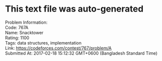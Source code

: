 # This text file was auto-generated  
  
Problem Information:  
Code: 767A  
Name: Snacktower  
Rating: 1100  
Tags: data structures, implementation  
Link: https://codeforces.com/contest/767/problem/A  
Submitted At: 2017-02-18 15:12:32 GMT+0600 (Bangladesh Standard Time)  

